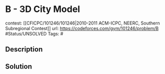 # B - 3D City Model

contest: [[CFICPC/101246/101246|2010-2011 ACM-ICPC, NEERC, Southern Subregional Contest]]
url: https://codeforces.com/gym/101246/problem/B
#Status/UNSOLVED
Tags: #

## Description

## Solution


